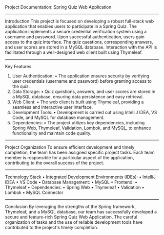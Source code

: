 Project Documentation: Spring Quiz Web Application
________________________________________
Introduction
This project is focused on developing a robust full-stack web application that enables users to participate in a Spring Quiz. The application implements a secure credential verification system using a username and password. Upon successful authentication, users gain access to the quiz interface. The quiz questions, corresponding answers, and user scores are stored in a MySQL database. Interaction with the API is facilitated through a well-designed web client built using Thymeleaf.
________________________________________
Key Features
1.	User Authentication:
•	The application ensures security by verifying user credentials (username and password) before granting access to the quiz.
2.	Data Storage:
•	Quiz questions, answers, and user scores are stored in a MySQL database, ensuring data persistence and easy retrieval.
3.	Web Client:
•	The web client is built using Thymeleaf, providing a seamless and interactive user interface.
4.	Development Tools:
•	Development is carried out using IntelliJ IDEA, VS Code, and MySQL for database management.
5.	Dependencies:
•	The project utilizes key dependencies, including Spring Web, Thymeleaf, Validation, Lombok, and MySQL, to enhance functionality and maintain code quality.
________________________________________
Project Organization
To ensure efficient development and timely completion, the team has been assigned specific project tasks. Each team member is responsible for a particular aspect of the application, contributing to the overall success of the project.
________________________________________
Technology Stack
•	Integrated Development Environments (IDEs):
•	IntelliJ IDEA
•	VS Code
•	Database Management:
•	MySQL
•	Frontend:
•	Thymeleaf
•	Dependencies:
•	Spring Web
•	Thymeleaf
•	Validation
•	Lombok
•	MySQL Connector
________________________________________
Conclusion
By leveraging the strengths of the Spring framework, Thymeleaf, and a MySQL database, our team has successfully developed a secure and feature-rich Spring Quiz Web Application. The careful organization of tasks and the use of reliable development tools have contributed to the project's timely completion. 


